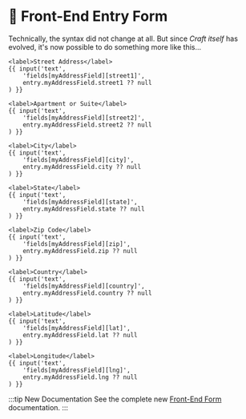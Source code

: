 # 🔧 Front-End Entry Form

<update-message/>

Technically, the syntax did not change at all. But since _Craft itself_ has evolved, it's now possible to do something more like this...

```twig
<label>Street Address</label>
{{ input('text',
    'fields[myAddressField][street1]',
    entry.myAddressField.street1 ?? null
) }}

<label>Apartment or Suite</label>
{{ input('text',
    'fields[myAddressField][street2]',
    entry.myAddressField.street2 ?? null
) }}

<label>City</label>
{{ input('text',
    'fields[myAddressField][city]',
    entry.myAddressField.city ?? null
) }}

<label>State</label>
{{ input('text',
    'fields[myAddressField][state]',
    entry.myAddressField.state ?? null
) }}

<label>Zip Code</label>
{{ input('text',
    'fields[myAddressField][zip]',
    entry.myAddressField.zip ?? null
) }}

<label>Country</label>
{{ input('text',
    'fields[myAddressField][country]',
    entry.myAddressField.country ?? null
) }}

<label>Latitude</label>
{{ input('text',
    'fields[myAddressField][lat]',
    entry.myAddressField.lat ?? null
) }}

<label>Longitude</label>
{{ input('text',
    'fields[myAddressField][lng]',
    entry.myAddressField.lng ?? null
) }}
```

:::tip New Documentation
See the complete new [Front-End Form](/address-field/front-end-form/) documentation.
:::
